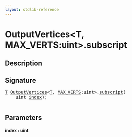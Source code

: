 ```yaml
---
layout: stdlib-reference
---
```


# OutputVertices\<T, MAX\_VERTS:uint\>\.subscript

## Description





## Signature 

<pre>
<a href="../index.html#typeparam-T" class="code_type">T</a> <a href="../index.html" class="code_type">OutputVertices</a>&lt;<a href="../index.html#typeparam-T" class="code_type">T</a>, <a href="../index.html#decl-MAX_VERTS" class="code_var">MAX_VERTS</a>:<span class="code_keyword">uint</span>&gt;.<a href=".html">subscript</a>(
    <span class="code_keyword">uint</span> <a href=".html#decl-index" class="code_param">index</a>);

</pre>

## Parameters

####  <a id="decl-index"></a>index  : uint

